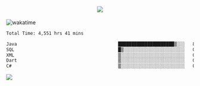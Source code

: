 <h1 align="center">
  <img src="https://readme-typing-svg.herokuapp.com/?font=Righteous&size=35&center=true&vCenter=true&width=500&height=70&duration=4000&lines=Hi!+%F0%9F%91%8B+I%27m+Ali%20Osman!;" />
</h1>


![wakatime](https://wakatime.com/share/@aliosmanoktar/3a8ffe71-6da4-4964-913b-2f09afbe53bf.svg?cache=none)
<!--START_SECTION:waka-->

```txt
Total Time: 4,551 hrs 41 mins

Java                                      █████████████████████▒░░░   85.05 %
SQL                                       █▒░░░░░░░░░░░░░░░░░░░░░░░   05.66 %
XML                                       ▒░░░░░░░░░░░░░░░░░░░░░░░░   01.90 %
Dart                                      ▒░░░░░░░░░░░░░░░░░░░░░░░░   01.53 %
C#                                        ▒░░░░░░░░░░░░░░░░░░░░░░░░   00.81 %
```

<!--END_SECTION:waka-->

<img src="https://profile-counter.glitch.me/aliosmanoktar/count.svg" />

